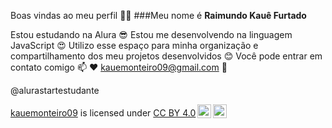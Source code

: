 Boas vindas ao meu perfil 💙💙
###Meu nome é **Raimundo Kauê Furtado**

Estou estudando na Alura  😎
Estou me desenvolvendo na linguagem JavaScript 😍
Utilizo esse espaço para minha organização e compartilhamento dos meu projetos desenvolvidos 😊
Você pode entrar em contato comigo 📫 ❤️
kauemonteiro09@gmail.com 🦥

@alurastartestudante

<p xmlns:cc="http://creativecommons.org/ns#" xmlns:dct="http://purl.org/dc/terms/"><a property="dct:title" rel="cc:attributionURL" href="https://kauemonteiro09.github.io/kauemonteiro09/">kauemonteiro09</a> is licensed under <a href="https://creativecommons.org/licenses/by/4.0/?ref=chooser-v1" target="_blank" rel="license noopener noreferrer" style="display:inline-block;">CC BY 4.0<img style="height:22px!important;margin-left:3px;vertical-align:text-bottom;" src="https://mirrors.creativecommons.org/presskit/icons/cc.svg?ref=chooser-v1" alt=""><img style="height:22px!important;margin-left:3px;vertical-align:text-bottom;" src="https://mirrors.creativecommons.org/presskit/icons/by.svg?ref=chooser-v1" alt=""></a></p>

